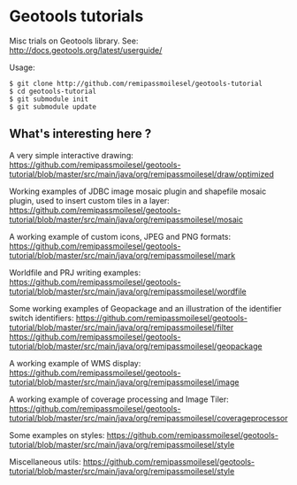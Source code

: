 # Geotools tutorials

Misc trials on Geotools library. See: http://docs.geotools.org/latest/userguide/

Usage:

    $ git clone http://github.com/remipassmoilesel/geotools-tutorial
    $ cd geotools-tutorial
    $ git submodule init
    $ git submodule update

## What's interesting here ?

A very simple interactive drawing:
https://github.com/remipassmoilesel/geotools-tutorial/blob/master/src/main/java/org/remipassmoilesel/draw/optimized

Working examples of JDBC image mosaic plugin and shapefile mosaic plugin, used to insert custom tiles in a layer:
https://github.com/remipassmoilesel/geotools-tutorial/blob/master/src/main/java/org/remipassmoilesel/mosaic

A working example of custom icons, JPEG and PNG formats:
https://github.com/remipassmoilesel/geotools-tutorial/blob/master/src/main/java/org/remipassmoilesel/mark

Worldfile and PRJ writing examples:
https://github.com/remipassmoilesel/geotools-tutorial/blob/master/src/main/java/org/remipassmoilesel/wordfile

Some working examples of Geopackage and an illustration of the identifier switch identifiers:
https://github.com/remipassmoilesel/geotools-tutorial/blob/master/src/main/java/org/remipassmoilesel/filter
https://github.com/remipassmoilesel/geotools-tutorial/blob/master/src/main/java/org/remipassmoilesel/geopackage

A working example of WMS display:
https://github.com/remipassmoilesel/geotools-tutorial/blob/master/src/main/java/org/remipassmoilesel/image

A working example of coverage processing and Image Tiler:
https://github.com/remipassmoilesel/geotools-tutorial/blob/master/src/main/java/org/remipassmoilesel/coverageprocessor

Some examples on styles:
https://github.com/remipassmoilesel/geotools-tutorial/blob/master/src/main/java/org/remipassmoilesel/style

Miscellaneous utils:
https://github.com/remipassmoilesel/geotools-tutorial/blob/master/src/main/java/org/remipassmoilesel/style
